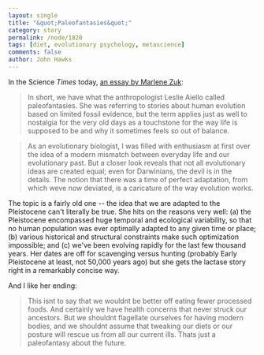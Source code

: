 ```yaml
---
layout: single 
title: "&quot;Paleofantasies&quot;" 
category: story
permalink: /node/1820
tags: [diet, evolutionary psychology, metascience] 
comments: false 
author: John Hawks 
---
```


In the Science <i>Times</i> today, <a href="http://www.nytimes.com/2009/01/20/health/views/20essa.html?_r=1">an essay by Marlene Zuk</a>: 

<blockquote>In short, we have what the anthropologist Leslie Aiello called paleofantasies. She was referring to stories about human evolution based on limited fossil evidence, but the term applies just as well to nostalgia for the very old days as a touchstone for the way life is supposed to be and why it sometimes feels so out of balance.</blockquote>

<blockquote>As an evolutionary biologist, I was filled with enthusiasm at first over the idea of a modern mismatch between everyday life and our evolutionary past. But a closer look reveals that not all evolutionary ideas are created equal; even for Darwinians, the devil is in the details. The notion that there was a time of perfect adaptation, from which weve now deviated, is a caricature of the way evolution works.</blockquote>

The topic is a fairly old one -- the idea that we are adapted to the Pleistocene can't literally be true. She hits on the reasons very well: (a) the Pleistocene encompassed huge temporal and ecological variability, so that no human population was ever optimally adapted to any given time or place; (b) various historical and structural constraints make such optimization impossible; and (c) we've been evolving rapidly for the last few thousand years. Her dates are off for scavenging versus hunting (probably Early Pleistocene at least, not 50,000 years ago) but she gets the lactase story right in a remarkably concise way. 

And I like her ending: 

<blockquote>This isnt to say that we wouldnt be better off eating fewer processed foods. And certainly we have health concerns that never struck our ancestors. But we shouldnt flagellate ourselves for having modern bodies, and we shouldnt assume that tweaking our diets or our posture will rescue us from all our current ills. Thats just a paleofantasy about the future.</blockquote>
 

